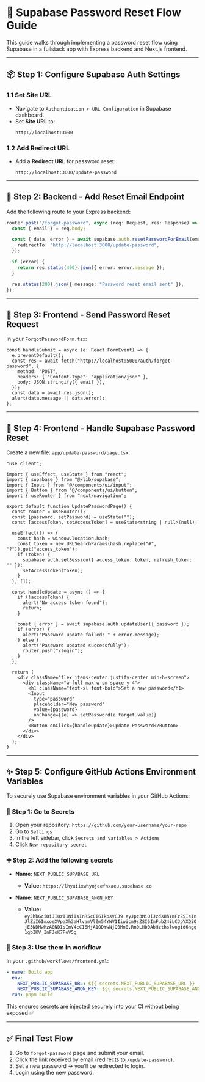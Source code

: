 # 🔐 Supabase Password Reset Flow Guide

This guide walks through implementing a password reset flow using Supabase in a fullstack app with Express backend and Next.js frontend.

---

## 📦 Step 1: Configure Supabase Auth Settings

### 1.1 Set Site URL
- Navigate to `Authentication > URL Configuration` in Supabase dashboard.
- Set **Site URL** to:
  ```
  http://localhost:3000
  ```

### 1.2 Add Redirect URL
- Add a **Redirect URL** for password reset:
  ```
  http://localhost:3000/update-password
  ```

---

## 🚀 Step 2: Backend - Add Reset Email Endpoint

Add the following route to your Express backend:

```ts
router.post("/forgot-password", async (req: Request, res: Response) => {
  const { email } = req.body;

  const { data, error } = await supabase.auth.resetPasswordForEmail(email, {
    redirectTo: "http://localhost:3000/update-password",
  });

  if (error) {
    return res.status(400).json({ error: error.message });
  }

  res.status(200).json({ message: "Password reset email sent" });
});
```

---

## 💽 Step 3: Frontend - Send Password Reset Request

In your `ForgotPasswordForm.tsx`:

```tsx
const handleSubmit = async (e: React.FormEvent) => {
  e.preventDefault();
  const res = await fetch("http://localhost:5000/auth/forgot-password", {
    method: "POST",
    headers: { "Content-Type": "application/json" },
    body: JSON.stringify({ email }),
  });
  const data = await res.json();
  alert(data.message || data.error);
};
```

---

## 🔐 Step 4: Frontend - Handle Supabase Password Reset

Create a new file: `app/update-password/page.tsx`:

```tsx
"use client";

import { useEffect, useState } from "react";
import { supabase } from "@/lib/supabase";
import { Input } from "@/components/ui/input";
import { Button } from "@/components/ui/button";
import { useRouter } from "next/navigation";

export default function UpdatePasswordPage() {
  const router = useRouter();
  const [password, setPassword] = useState("");
  const [accessToken, setAccessToken] = useState<string | null>(null);

  useEffect(() => {
    const hash = window.location.hash;
    const token = new URLSearchParams(hash.replace("#", "?")).get("access_token");
    if (token) {
      supabase.auth.setSession({ access_token: token, refresh_token: "" });
      setAccessToken(token);
    }
  }, []);

  const handleUpdate = async () => {
    if (!accessToken) {
      alert("No access token found");
      return;
    }

    const { error } = await supabase.auth.updateUser({ password });
    if (error) {
      alert("Password update failed: " + error.message);
    } else {
      alert("Password updated successfully");
      router.push("/login");
    }
  };

  return (
    <div className="flex items-center justify-center min-h-screen">
      <div className="w-full max-w-sm space-y-4">
        <h1 className="text-xl font-bold">Set a new password</h1>
        <Input
          type="password"
          placeholder="New password"
          value={password}
          onChange={(e) => setPassword(e.target.value)}
        />
        <Button onClick={handleUpdate}>Update Password</Button>
      </div>
    </div>
  );
}
```

---

## ✨ Step 5: Configure GitHub Actions Environment Variables

To securely use Supabase environment variables in your GitHub Actions:

### 📍 Step 1: Go to Secrets
1. Open your repository: `https://github.com/your-username/your-repo`
2. Go to `Settings`
3. In the left sidebar, click `Secrets and variables > Actions`
4. Click `New repository secret`

### ➕ Step 2: Add the following secrets

- **Name:** `NEXT_PUBLIC_SUPABASE_URL`
  - **Value:** `https://lhyuiixwhyojeefnxaeu.supabase.co`

- **Name:** `NEXT_PUBLIC_SUPABASE_ANON_KEY`
  - **Value:** `eyJhbGciOiJIUzI1NiIsInR5cCI6IkpXVCJ9.eyJpc3MiOiJzdXBhYmFzZSIsInJlZiI6ImxoeXVpaXh3aHlvamVlZm54YWV1Iiwicm9sZSI6ImFub24iLCJpYXQiOjE3NDMwMzA0NDIsImV4cCI6MjA1ODYwNjQ0Mn0.Rn0LHb0AbHzthslwogid6ngq1gbIKV_InFJoK7PoV5g`

### 🔧 Step 3: Use them in workflow

In your `.github/workflows/frontend.yml`:

```yaml
- name: Build app
  env:
    NEXT_PUBLIC_SUPABASE_URL: ${{ secrets.NEXT_PUBLIC_SUPABASE_URL }}
    NEXT_PUBLIC_SUPABASE_ANON_KEY: ${{ secrets.NEXT_PUBLIC_SUPABASE_ANON_KEY }}
  run: pnpm build
```

This ensures secrets are injected securely into your CI without being exposed ✅

---

## ✅ Final Test Flow

1. Go to `forgot-password` page and submit your email.
2. Click the link received by email (redirects to `/update-password`).
3. Set a new password → you'll be redirected to login.
4. Login using the new password.